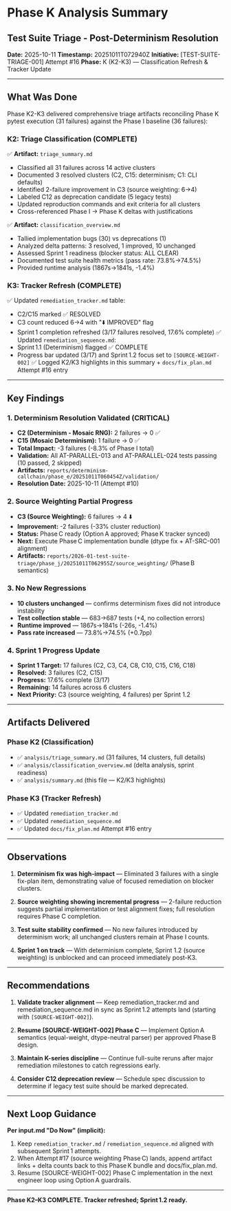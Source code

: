 # Phase K Analysis Summary
## Test Suite Triage - Post-Determinism Resolution

**Date:** 2025-10-11
**Timestamp:** 20251011T072940Z
**Initiative:** [TEST-SUITE-TRIAGE-001] Attempt #16
**Phase:** K (K2-K3) — Classification Refresh & Tracker Update

---

## What Was Done

Phase K2-K3 delivered comprehensive triage artifacts reconciling Phase K pytest execution (31 failures) against the Phase I baseline (36 failures):

### K2: Triage Classification (COMPLETE)
✅ **Artifact:** `triage_summary.md`
- Classified all 31 failures across 14 active clusters
- Documented 3 resolved clusters (C2, C15: determinism; C1: CLI defaults)
- Identified 2-failure improvement in C3 (source weighting: 6→4)
- Labeled C12 as deprecation candidate (5 legacy tests)
- Updated reproduction commands and exit criteria for all clusters
- Cross-referenced Phase I → Phase K deltas with justifications

✅ **Artifact:** `classification_overview.md`
- Tallied implementation bugs (30) vs deprecations (1)
- Analyzed delta patterns: 3 resolved, 1 improved, 10 unchanged
- Assessed Sprint 1 readiness (blocker status: ALL CLEAR)
- Documented test suite health metrics (pass rate: 73.8%→74.5%)
- Provided runtime analysis (1867s→1841s, -1.4%)

### K3: Tracker Refresh (COMPLETE)
✅ Updated `remediation_tracker.md` table:
   - C2/C15 marked ✅ RESOLVED
   - C3 count reduced 6→4 with "⬇️ IMPROVED" flag
   - Sprint 1 completion refreshed (3/17 failures resolved, 17.6% complete)
✅ Updated `remediation_sequence.md`:
   - Sprint 1.1 (Determinism) flagged ✅ COMPLETE
   - Progress bar updated (3/17) and Sprint 1.2 focus set to `[SOURCE-WEIGHT-002]`
✅ Logged K2/K3 highlights in this summary + `docs/fix_plan.md` Attempt #16 entry

---

## Key Findings

### 1. Determinism Resolution Validated (CRITICAL)
- **C2 (Determinism - Mosaic RNG):** 2 failures → 0 ✅
- **C15 (Mosaic Determinism):** 1 failure → 0 ✅
- **Total Impact:** -3 failures (-8.3% of Phase I total)
- **Validation:** All AT-PARALLEL-013 and AT-PARALLEL-024 tests passing (10 passed, 2 skipped)
- **Artifacts:** `reports/determinism-callchain/phase_e/20251011T060454Z/validation/`
- **Resolution Date:** 2025-10-11 (Attempt #10)

### 2. Source Weighting Partial Progress
- **C3 (Source Weighting):** 6 failures → 4 ⬇️
- **Improvement:** -2 failures (-33% cluster reduction)
- **Status:** Phase C ready (Option A approved; Phase K tracker synced)
- **Next:** Execute Phase C implementation bundle (dtype fix + AT-SRC-001 alignment)
- **Artifacts:** `reports/2026-01-test-suite-triage/phase_j/20251011T062955Z/source_weighting/` (Phase B semantics)

### 3. No New Regressions
- **10 clusters unchanged** — confirms determinism fixes did not introduce instability
- **Test collection stable** — 683→687 tests (+4, no collection errors)
- **Runtime improved** — 1867s→1841s (-26s, -1.4%)
- **Pass rate increased** — 73.8%→74.5% (+0.7pp)

### 4. Sprint 1 Progress Update
- **Sprint 1 Target:** 17 failures (C2, C3, C4, C8, C10, C15, C16, C18)
- **Resolved:** 3 failures (C2, C15)
- **Progress:** 17.6% complete (3/17)
- **Remaining:** 14 failures across 6 clusters
- **Next Priority:** C3 (source weighting, 4 failures) per Sprint 1.2

---

## Artifacts Delivered

### Phase K2 (Classification)
- ✅ `analysis/triage_summary.md` (31 failures, 14 clusters, full details)
- ✅ `analysis/classification_overview.md` (delta analysis, sprint readiness)
- ✅ `analysis/summary.md` (this file — K2/K3 highlights)

### Phase K3 (Tracker Refresh)
- ✅ Updated `remediation_tracker.md`
- ✅ Updated `remediation_sequence.md`
- ✅ Updated `docs/fix_plan.md` Attempt #16 entry

---

## Observations

1. **Determinism fix was high-impact** — Eliminated 3 failures with a single fix-plan item, demonstrating value of focused remediation on blocker clusters.

2. **Source weighting showing incremental progress** — 2-failure reduction suggests partial implementation or test alignment fixes; full resolution requires Phase C completion.

3. **Test suite stability confirmed** — No new failures introduced by determinism work; all unchanged clusters remain at Phase I counts.

4. **Sprint 1 on track** — With determinism complete, Sprint 1.2 (source weighting) is unblocked and can proceed immediately post-K3.

---

## Recommendations

1. **Validate tracker alignment** — Keep remediation_tracker.md and remediation_sequence.md in sync as Sprint 1.2 attempts land (starting with `[SOURCE-WEIGHT-002]`).

2. **Resume [SOURCE-WEIGHT-002] Phase C** — Implement Option A semantics (equal-weight, dtype-neutral parser) per approved Phase B design.

3. **Maintain K-series discipline** — Continue full-suite reruns after major remediation milestones to catch regressions early.

4. **Consider C12 deprecation review** — Schedule spec discussion to determine if legacy test suite should be marked deprecated.

---

## Next Loop Guidance

**Per input.md "Do Now" (implicit):**
1. Keep `remediation_tracker.md` / `remediation_sequence.md` aligned with subsequent Sprint 1 attempts.
2. When Attempt #17 (source weighting Phase C) lands, append artifact links + delta counts back to this Phase K bundle and docs/fix_plan.md.
3. Resume [SOURCE-WEIGHT-002] Phase C implementation in the next engineer loop using Option A guardrails.

---

**Phase K2–K3 COMPLETE. Tracker refreshed; Sprint 1.2 ready.**
